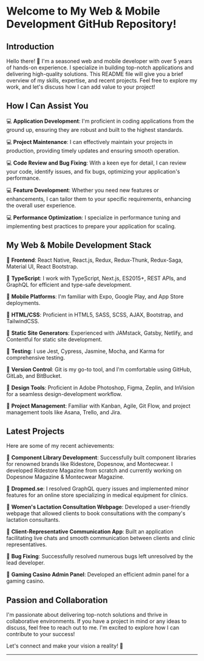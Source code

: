 # Welcome to My Web & Mobile Development GitHub Repository!

## Introduction

Hello there! 👋 I'm a seasoned web and mobile developer with over 5 years of hands-on experience. I specialize in building top-notch applications and delivering high-quality solutions. This README file will give you a brief overview of my skills, expertise, and recent projects. Feel free to explore my work, and let's discuss how I can add value to your project!

## How I Can Assist You

💻 **Application Development**: I'm proficient in coding applications from the ground up, ensuring they are robust and built to the highest standards.

💻 **Project Maintenance**: I can effectively maintain your projects in production, providing timely updates and ensuring smooth operation.

💻 **Code Review and Bug Fixing**: With a keen eye for detail, I can review your code, identify issues, and fix bugs, optimizing your application's performance.

💻 **Feature Development**: Whether you need new features or enhancements, I can tailor them to your specific requirements, enhancing the overall user experience.

💻 **Performance Optimization**: I specialize in performance tuning and implementing best practices to prepare your application for scaling.

## My Web & Mobile Development Stack

🔹 **Frontend**: React Native, React.js, Redux, Redux-Thunk, Redux-Saga, Material UI, React Bootstrap.

🔹 **TypeScript**: I work with TypeScript, Next.js, ES2015+, REST APIs, and GraphQL for efficient and type-safe development.

🔹 **Mobile Platforms**: I'm familiar with Expo, Google Play, and App Store deployments.

🔹 **HTML/CSS**: Proficient in HTML5, SASS, SCSS, AJAX, Bootstrap, and TailwindCSS.

🔹 **Static Site Generators**: Experienced with JAMstack, Gatsby, Netlify, and Contentful for static site development.

🔹 **Testing**: I use Jest, Cypress, Jasmine, Mocha, and Karma for comprehensive testing.

🔹 **Version Control**: Git is my go-to tool, and I'm comfortable using GitHub, GitLab, and BitBucket.

🔹 **Design Tools**: Proficient in Adobe Photoshop, Figma, Zeplin, and InVision for a seamless design-development workflow.

🔹 **Project Management**: Familiar with Kanban, Agile, Git Flow, and project management tools like Asana, Trello, and Jira.

## Latest Projects

Here are some of my recent achievements:

🥇 **Component Library Development**: Successfully built component libraries for renowned brands like Ridestore, Dopesnow, and Montecwear. I developed Ridestore Magazine from scratch and currently working on Dopesnow Magazine & Montecwear Magazine.

🥇 **Dropmed.se**: I resolved GraphQL query issues and implemented minor features for an online store specializing in medical equipment for clinics.

🥇 **Women's Lactation Consultation Webpage**: Developed a user-friendly webpage that allowed clients to book consultations with the company's lactation consultants.

🥇 **Client-Representative Communication App**: Built an application facilitating live chats and smooth communication between clients and clinic representatives.

🥇 **Bug Fixing**: Successfully resolved numerous bugs left unresolved by the lead developer.

🥇 **Gaming Casino Admin Panel**: Developed an efficient admin panel for a gaming casino.

## Passion and Collaboration

I'm passionate about delivering top-notch solutions and thrive in collaborative environments. If you have a project in mind or any ideas to discuss, feel free to reach out to me. I'm excited to explore how I can contribute to your success!

Let's connect and make your vision a reality! 🚀

---
